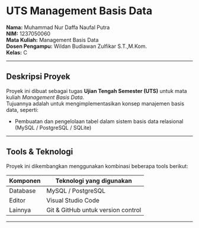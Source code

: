 # UTS Management Basis Data
**Nama:** Muhammad Nur Daffa Naufal Putra  
**NIM:** 1237050060  
**Mata Kuliah:** Management Basis Data  
**Dosen Pengampu:** Wildan Budiawan Zulfikar S.T.,M.Kom.  
**Kelas:** C

---

## Deskripsi Proyek
Proyek ini dibuat sebagai tugas **Ujian Tengah Semester (UTS)** untuk mata kuliah *Management Basis Data*.  
Tujuannya adalah untuk mengimplementasikan konsep manajemen basis data, seperti:
- Pembuatan dan pengelolaan tabel dalam sistem basis data relasional (MySQL / PostgreSQL / SQLite)
---

## Tools & Teknologi
Proyek ini dikembangkan menggunakan kombinasi beberapa tools berikut:

| Komponen | Teknologi yang digunakan |
|-----------|---------------------------|
| Database | MySQL / PostgreSQL |
| Editor | Visual Studio Code |
| Lainnya | Git & GitHub untuk version control |

---

